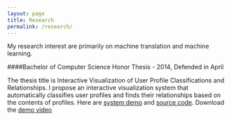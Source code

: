 ```yaml
---
layout: page
title: Research
permalink: /research/
---
```


My research interest are primarily on machine translation and machine learning.

####Bachelor of Computer Science Honor Thesis - 2014, Defended in April

The thesis title is Interactive Visualization of User Profile Classifications and Relationships. I propose an interactive visualization system that automatically classifies user profiles and finds their relationships based on the contents of profiles.
Here are [system demo] and [source code].
Download the [demo video]

[system demo]: https://web.cs.dal.ca/~zwu/systemdemo/
[source code]: https://github.com/zlun/VisualAnalysis
[demo video]:https://web.cs.dal.ca/~zwu/HonorThesis/demo.mp4